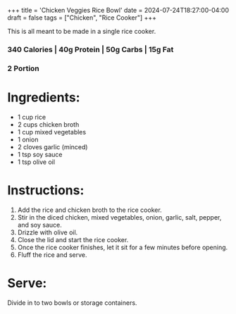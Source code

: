 +++
title = 'Chicken Veggies Rice Bowl'
date = 2024-07-24T18:27:00-04:00
draft = false
tags = ["Chicken", "Rice Cooker"]
+++

This is all meant to be made in a single rice cooker.

### 340 Calories | 40g Protein | 50g Carbs | 15g Fat
### 2 Portion 

# Ingredients:
- 1 cup rice
- 2 cups chicken broth
- 1 cup mixed vegetables
- 1 onion
- 2 cloves garlic (minced)
- 1 tsp soy sauce
- 1 tsp olive oil

# Instructions:
1. Add the rice and chicken broth to the rice cooker.
2. Stir in the diced chicken, mixed vegetables, onion, garlic, salt, pepper, and soy sauce.
3. Drizzle with olive oil.
4. Close the lid and start the rice cooker.
5. Once the rice cooker finishes, let it sit for a few minutes before opening.
6. Fluff the rice and serve.

# Serve:
Divide in to two bowls or storage containers.